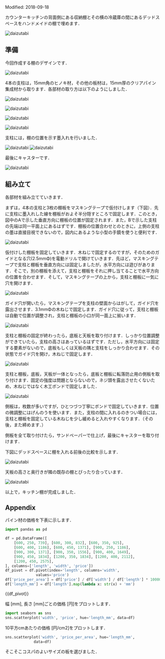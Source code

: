 Modified: 2018-09-18

カウンターキッチンの背面側にある収納棚とその横の冷蔵庫の間にあるデッドスペースをハンドメイドの棚で埋めます．

![daizutabi]({filename}/images/20180916/fig1.png)

<!-- PELICAN_END_SUMMARY -->

## 準備

今回作成する棚のデザインです．

![daizutabi]({filename}/images/20180916/sch1.png)

4本の支柱は，15mm角のヒノキ材，その他の板材は，15mm厚のクリアパイン集成材から取ります．各部材の取り方は以下のようにしました．

![daizutabi]({filename}/images/20180916/sch2.png)

![daizutabi]({filename}/images/20180916/f2.JPG)

![daizutabi]({filename}/images/20180916/sch3.png)

![daizutabi]({filename}/images/20180916/f1.JPG)

支柱には，棚の位置を示す墨入れを行いました．

![daizutabi]({filename}/images/20180916/f3.JPG)
![daizutabi]({filename}/images/20180916/f4.JPG)

最後にキャスターです．

![daizutabi]({filename}/images/20180916/f6.JPG)

## 組み立て

各部材を組み立てていきます．

まずは，4本の支柱と3枚の棚板をマスキングテープで仮付けします（下図）．先に支柱に墨入れした線を棚板がおよそ半分隠すところで固定します．このとき，図中のAで示した垂直方向に棚板の位置が固定されます．また，Bで示した支柱の先端は同一平面上にあるはずです．棚板の位置合わせとのときに，上側の支柱の墨は直接目視できないので，図内にあるような小型の手鏡を使うと便利です．

![daizutabi]({filename}/images/20180917/f1.png)

仮付けした棚板を固定していきます．木ねじで固定するのですが，そのためのガイドとなる穴(2.5mmΦ)を電動ドリルで開けていきます．先ほど，マスキングテープで支柱と棚板を垂直方向には固定しましたが，水平方向には遊びがあります．そこで，別の棚板を添えて，支柱と棚板をそれに押し当てることで水平方向の位置を合わせます．そして，マスキングテープの上から，支柱と棚板に一気に穴を開けます．

![daizutabi]({filename}/images/20180917/f2.png)

ガイド穴が開いたら，マスキングテープを支柱の壁面からはがして，ガイド穴を露出させます．3.1mmΦの木ねじで固定します．ガイド穴に従って，支柱と棚板は自動で位置が調整され，支柱と棚板の小口が同一面上に揃います．

![daizutabi]({filename}/images/20180917/f3.png)

支柱と棚板の固定が終わったら，底板と天板を取り付けます．しっかり位置調整ができていたら，支柱の高さはあっているはずです．ただし，水平方向には固定する要素がないので，底板もしくは天板の隅と支柱をしっかり合わせます．その状態でガイド穴を開け，木ねじで固定します．

![daizutabi]({filename}/images/20180917/f5.png)

支柱と棚板，底板，天板が一体となったら，底板と棚板に転落防止用の側板を取り付けます．固定の強度は問題とならないので，ネジ頭を露出させたくないため，木ねじではなく木工ボンドで固定しました．

![daizutabi]({filename}/images/20180917/f6.png)

側板は，枚数が多いですが，ひとつづつ丁寧にボンドで固定していきます．位置の微調整にはげんのうを使います．また，支柱の間に入れるのきつい場合には，支柱と棚板を固定している木ねじを少し緩めると入れやすくなります．（その後，また締めます．）

側板を全て取り付けたら，サンドペーパーで仕上げ，最後にキャスターを取り付けます．

下図にデッドスペースに棚を入れる前後の比較を示します．

![daizutabi]({filename}/images/20180917/f4.png)

天板の高さと奥行きが隣の既存の棚とぴったり合っています．

![daizutabi]({filename}/images/20180917/f7.png)

以上で，キッチン棚が完成しました．

## Appendix

パイン材の価格を下表に示します．

```python hide
import pandas as pd

df = pd.DataFrame([
    [600, 250, 739], [600, 300, 832], [600, 350, 925],
    [600, 400, 1186], [600, 450, 1371], [900, 250, 1186],
    [900, 300, 1371], [900, 350, 1556], [900, 400, 1649],
    [900, 450, 1834], [1200, 350, 1834], [1200, 400, 2112],
    [1200, 450, 2575],
], columns=['length', 'width', 'price'])
df_pivot = df.pivot(index='length', columns='width',
              values='price')
df['price_per_area'] = df['price'] / df['width'] / df['length'] * 10000
df['length_mm'] = df['length'].map(lambda x: str(x) + 'mm')
```

{{df_pivot}}

幅 [mm], 長さ [mm]ごとの価格 [円]をプロットします．

```python display
import seaborn as sns
sns.scatterplot('width', 'price', hue='length_mm', data=df)
```

10平方cmあたりの価格 [円/cm2]をプロットします．

```python display
sns.scatterplot('width', 'price_per_area', hue='length_mm',
             data=df)
```

そこそこコスパのよいサイズの板を選びました．
